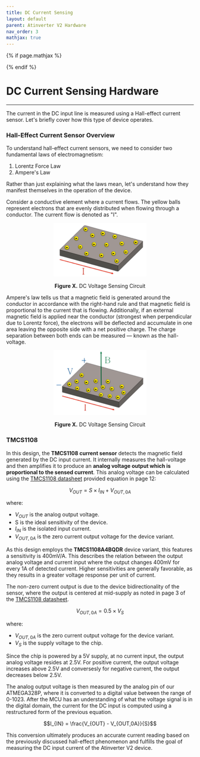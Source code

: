 ```yaml
---
title: DC Current Sensing
layout: default
parent: Atinverter V2 Hardware
nav_order: 3
mathjax: true
---
```


<!-- To enable math equation formatting -->
{% if page.mathjax %}
  <!-- Polyfill for older browsers (optional) -->
  <script type="text/javascript" async 
    src="https://polyfill.io/v3/polyfill.min.js?features=es6">
  </script>

  <!-- MathJax v3 for LaTeX rendering -->
  <script type="text/javascript" async 
    id="MathJax-script" 
    src="https://cdn.jsdelivr.net/npm/mathjax@3/es5/tex-mml-chtml.js">
  </script>

  <!-- Custom MathJax Configuration -->
  <script type="text/javascript">
    MathJax = {
      tex: {
        inlineMath: [['$', '$'], ['\\(', '\\)']],
        displayMath: [['$$', '$$'], ['\\[', '\\]']],
      }
    };
  </script>
{% endif %}

# **DC Current Sensing Hardware**
---

The current in the DC input line is measured using a Hall-effect current sensor. Let's briefly cover how this type of device operates.

### Hall-Effect Current Sensor Overview

To understand hall-effect current sensors, we need to consider two fundamental laws of electromagnetism:
1. Lorentz Force Law
2. Ampere's Law

Rather than just explaining what the laws mean, let's understand how they manifest themselves in the operation of the device.

Consider a conductive element where a current flows. The yellow balls represent electrons that are evenly distributed when flowing through a conductor. The current flow is denoted as "I".

<p align="center">
<img src="../../images/hall_effect_1.png" alt="Hall Effect 1" width="250"/>
</p>

<div style="text-align: center;">
    <h7><b>Figure X.</b> DC Voltage Sensing Circuit </h7>
</div>

Ampere's law tells us that a magnetic field is generated around the conductor in accordance with the right-hand rule and that magnetic field is proportional to the current that is flowing. Additionally, if an external magnetic field is applied near the conductor (strongest when perpendicular due to Lorentz force), the electrons will be deflected and accumulate in one area leaving the opposite side with a net positive charge. The charge separation between both ends can be measured — known as the hall-voltage.

<p align="center">
<img src="../../images/hall_effect_2.png" alt="Hall Effect 2" width="250"/>
</p>

<div style="text-align: center;">
    <h7><b>Figure X.</b> DC Voltage Sensing Circuit </h7>
</div>

### TMCS1108

In this design, the **TMCS1108 current sensor** detects the magnetic field generated by the DC input current. It internally measures the hall-voltage and then amplifies it to produce an **analog voltage output which is proportional to the sensed current**. This analog voltage can be calculated using the [TMCS1108 datasheet](https://www.ti.com/lit/ds/symlink/tmcs1108.pdf?HQS=dis-dk-null-digikeymode-dsf-pf-null-wwe&ts=1744785799224) provided equation in page 12:

$$V_{OUT} = S \times I_{IN} + V_{OUT,0A}$$

where:
- $V_{OUT}$ is the analog output voltage. 
- S is the ideal sensitivity of the device. 
- $I_{IN}$ is the isolated input current. 
- $V_{OUT,0A}$ is the zero current output voltage for the device variant.

As this design employs the **TMCS1108A4BQDR** device variant, this features a sensitivity is 400mV/A. This describes the relation between the output analog voltage and current input where the output changes 400mV for every 1A of detected current. Higher sensitivities are generally favorable, as they results in a greater voltage response per unit of current.

The non-zero current output is due to the device bidirectionality of the sensor, where the output is centered at mid-supply as noted in page 3 of the [TMCS1108 datasheet](https://www.ti.com/lit/ds/symlink/tmcs1108.pdf?HQS=dis-dk-null-digikeymode-dsf-pf-null-wwe&ts=1744785799224).

$$V_{OUT,0A} = 0.5 × V_{S}$$

where:
- $V_{OUT,0A}$ is the zero current output voltage for the device variant.
- $V_{S}$ is the supply voltage to the chip.

Since the chip is powered by a 5V supply, at no current input, the output analog voltage resides at 2.5V. For positive current, the output voltage increases above 2.5V and conversesly for negative current, the output decreases below 2.5V.

The analog output voltage is then measured by the analog pin of our ATMEGA328P, where it is converted to a digital value between the range of 0-1023. After the MCU has an understanding of what the voltage signal is in the digital domain, the current for the DC input is computed using a restructured form of the previous equation.

$$I_{IN} = \frac{V_{OUT} - V_{OUT,0A}}{S}$$

This conversion ultimately produces an accurate current reading based on the previously discussed hall-effect phenomenon and fulfills the goal of measuring the DC input current of the Atinverter V2 device.